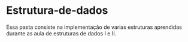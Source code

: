 # Estrutura-de-dados

Essa pasta consiste na implementação de varias estruturas aprendidas durante as aula de estruturas de dados I e II.

